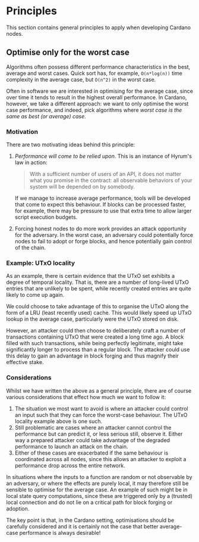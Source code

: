 # Principles

This section contains general principles to apply when developing Cardano nodes.

## Optimise only for the worst case

Algorithms often possess different performance characteristics in the best,
average and worst cases. Quick sort has, for example, `O(n*log(n))` time
complexity in the average case, but `O(n^2)` in the worst case.

Often in software we are interested in optimising for the average case, since
over time it tends to result in the highest overall performance. In Cardano,
however, we take a different approach: we want to only optimise the worst case
performance, and indeed, pick algorithms where _worst case is the same as best
(or average) case_.

### Motivation

There are two motivating ideas behind this principle:

1. _Performance will come to be relied upon_. This is an instance of Hyrum's
   law in action:

   > With a sufficient number of users of an API, it does not matter what you
   > promise in the contract: all observable behaviors of your system will be
   > depended on by somebody.

   If we manage to increase average performance, tools will be developed that
   come to expect this behaviour. If blocks can be processed faster, for
   example, there may be pressure to use that extra time to allow larger script
   execution budgets.

1. Forcing honest nodes to do more work provides an attack opportunity for the
   adversary. In the worst case, an adversary could potentially force nodes to
   fail to adopt or forge blocks, and hence potentially gain control of the
   chain.

### Example: UTxO locality

As an example, there is certain evidence that the UTxO set exhibits a degree of
temporal locality. That is, there are a number of long-lived UTxO entries that
are unlikely to be spent, while recently created entries are quite likely to
come up again.

We could choose to take advantage of this to organise the UTxO along the form
of a LRU (least recently used) cache. This would likely speed up UTxO lookup
in the average case, particularly were the UTxO stored on disk.

However, an attacker could then choose to deliberately craft a number of
transactions containing UTxO that were created a long time ago. A block filled
with such transactions, while being perfectly legitimate, might take
significantly longer to process than a regular block. The attacker could use
this delay to gain an advantage in block forging and thus magnify their
effective stake.

### Considerations

Whilst we have written the above as a general principle, there are of course
various considerations that effect how much we want to follow it:

1. The situation we most want to avoid is where an attacker could control an
   input such that they can force the worst-case behaviour. The UTxO locality
   example above is one such.
1. Still problematic are cases where an attacker cannot control the performance
   but can predict it, or less serious still, observe it. Either way a
   prepared attacker could take advantage of the degraded performance to launch
   an attack on the chain.
1. Either of these cases are exacerbated if the same behaviour is coordinated
   across all nodes, since this allows an attacker to exploit a performance
   drop across the entire network.

In situations where the inputs to a function are random or not observable by
an adversary, or where the effects are purely local, it may therefore still be
sensible to optimise for the average case. An example of such might be in
local state query computations, since these are triggered only by a (trusted)
local connection and do not lie on a critical path for block forging or
adoption.

The key point is that, in the Cardano setting, optimisations should be carefully
considered and it is certainly not the case that better average-case performance
is always desirable!
